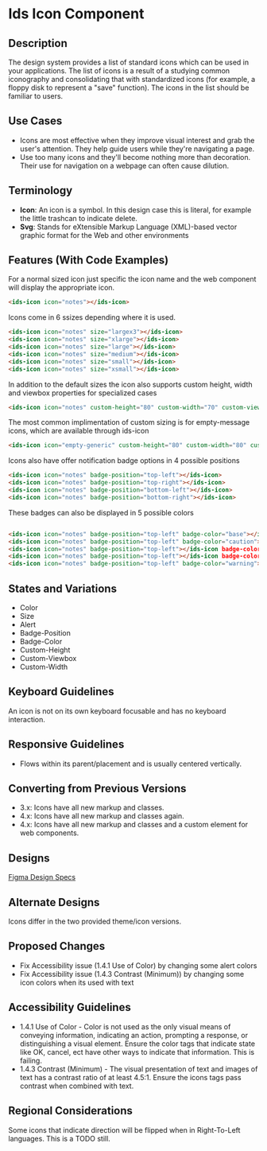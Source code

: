 # Ids Icon Component

## Description

The design system provides a list of standard icons which can be used in your applications. The list of icons is a result of a studying common iconography and consolidating that with standardized icons (for example, a floppy disk to represent a "save" function). The icons in the list should be familiar to users.

## Use Cases

- Icons are most effective when they improve visual interest and grab the user's attention. They help guide users while they're navigating a page.
- Use too many icons and they'll become nothing more than decoration. Their use for navigation on a webpage can often cause dilution.

## Terminology

- **Icon**: An icon is a symbol. In this design case this is literal, for example  the little trashcan to indicate delete.
- **Svg**: Stands for eXtensible Markup Language (XML)-based vector graphic format for the Web and other environments

## Features (With Code Examples)

For a normal sized icon just specific the icon name and the web component will display the appropriate icon.

```html
<ids-icon icon="notes"></ids-icon>
```

Icons come in 6 ssizes depending where it is used.

```html
<ids-icon icon="notes" size="largex3"></ids-icon>
<ids-icon icon="notes" size="xlarge"></ids-icon>
<ids-icon icon="notes" size="large"></ids-icon>
<ids-icon icon="notes" size="medium"></ids-icon>
<ids-icon icon="notes" size="small"></ids-icon>
<ids-icon icon="notes" size="xsmall"></ids-icon>
```

In addition to the default sizes the icon also supports custom height, width and viewbox properties
for specialized cases

```html
<ids-icon icon="notes" custom-height="80" custom-width="70" custom-viewbox="0 0 50 50"></ids-icon>
```

The most common implimentation of custom sizing is for empty-message icons, which are available through ids-icon

```html
<ids-icon icon="empty-generic" custom-height="80" custom-width="80" custom-viewbox="0 0 80 80"></ids-icon>
```

Icons also have offer notification badge options in 4 possible positions

```html
<ids-icon icon="notes" badge-position="top-left"></ids-icon>
<ids-icon icon="notes" badge-position="top-right"></ids-icon>
<ids-icon icon="notes" badge-position="bottom-left"></ids-icon>
<ids-icon icon="notes" badge-position="bottom-right"></ids-icon>
```
These badges can also be displayed in 5 possible colors

```html

<ids-icon icon="notes" badge-position="top-left" badge-color="base"></ids-icon>
<ids-icon icon="notes" badge-position="top-left" badge-color="caution"></ids-icon>
<ids-icon icon="notes" badge-position="top-left"></ids-icon badge-color="danger">
<ids-icon icon="notes" badge-position="top-left"></ids-icon badge-color="success">
<ids-icon icon="notes" badge-position="top-left" badge-color="warning"></ids-icon>
```

## States and Variations

- Color
- Size
- Alert
- Badge-Position
- Badge-Color
- Custom-Height
- Custom-Viewbox
- Custom-Width

## Keyboard Guidelines

An icon is not on its own keyboard focusable and has no keyboard interaction.

## Responsive Guidelines

- Flows within its parent/placement and is usually centered vertically.

## Converting from Previous Versions

- 3.x: Icons have all new markup and classes.
- 4.x: Icons have all new markup and classes again.
- 4.x: Icons have all new markup and classes and a custom element for web components.

## Designs

[Figma Design Specs](https://www.figma.com/files/team/715586812838044954/Hook%26Loop)

## Alternate Designs

Icons differ in the two provided theme/icon versions.

## Proposed Changes

- Fix Accessibility issue (1.4.1 Use of Color) by changing some alert colors
- Fix Accessibility issue (1.4.3 Contrast (Minimum)) by changing some icon colors when its used with text

## Accessibility Guidelines

- 1.4.1 Use of Color - Color is not used as the only visual means of conveying information, indicating an action, prompting a response, or distinguishing a visual element. Ensure the color tags that indicate state like OK, cancel, ect have other ways to indicate that information. This is failing.
- 1.4.3 Contrast (Minimum) - The visual presentation of text and images of text has a contrast ratio of at least 4.5:1. Ensure the icons tags pass contrast when combined with text.

## Regional Considerations

Some icons that indicate direction will be flipped when in Right-To-Left languages. This is a TODO still.
